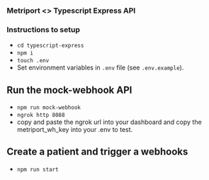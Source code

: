 ### Metriport <> Typescript Express API

### Instructions to setup

- `cd typescript-express`
- `npm i`
- `touch .env`
- Set environment variables in `.env` file (see `.env.example`).

## Run the mock-webhook API

- `npm run mock-webhook`
- `ngrok http 8088`
- copy and paste the ngrok url into your dashboard and copy the metriport_wh_key into your .env to test.

## Create a patient and trigger a webhooks

- `npm run start`
